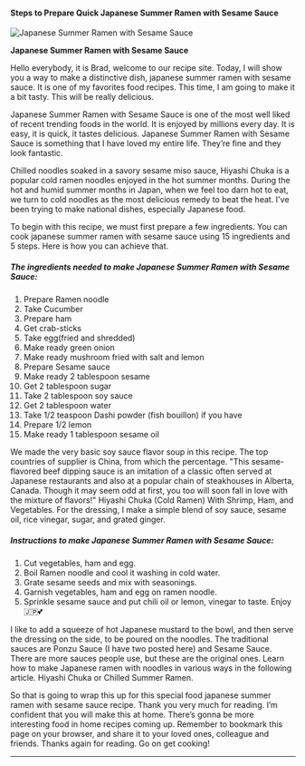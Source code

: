            

#### Steps to Prepare Quick Japanese Summer Ramen with Sesame Sauce

![Japanese Summer Ramen with Sesame Sauce](https://img-global.cpcdn.com/recipes/79c2c2238c6e0da4/751x532cq70/japanese-summer-ramen-with-sesame-sauce-recipe-main-photo.jpg)

**Japanese Summer Ramen with Sesame Sauce**

Hello everybody, it is Brad, welcome to our recipe site. Today, I will show you a way to make a distinctive dish, japanese summer ramen with sesame sauce. It is one of my favorites food recipes. This time, I am going to make it a bit tasty. This will be really delicious.

Japanese Summer Ramen with Sesame Sauce is one of the most well liked of recent trending foods in the world. It is enjoyed by millions every day. It is easy, it is quick, it tastes delicious. Japanese Summer Ramen with Sesame Sauce is something that I have loved my entire life. They’re fine and they look fantastic.

Chilled noodles soaked in a savory sesame miso sauce, Hiyashi Chuka is a popular cold ramen noodles enjoyed in the hot summer months. During the hot and humid summer months in Japan, when we feel too darn hot to eat, we turn to cold noodles as the most delicious remedy to beat the heat. I've been trying to make national dishes, especially Japanese food.

To begin with this recipe, we must first prepare a few ingredients. You can cook japanese summer ramen with sesame sauce using 15 ingredients and 5 steps. Here is how you can achieve that.

##### The ingredients needed to make Japanese Summer Ramen with Sesame Sauce:

1.  Prepare Ramen noodle
2.  Take Cucumber
3.  Prepare ham
4.  Get crab-sticks
5.  Take egg(fried and shredded)
6.  Make ready green onion
7.  Make ready mushroom fried with salt and lemon
8.  Prepare Sesame sauce
9.  Make ready 2 tablespoon sesame
10.  Get 2 tablespoon sugar
11.  Take 2 tablespoon soy sauce
12.  Get 2 tablespoon water
13.  Take 1/2 teaspoon Dashi powder (fish bouillon) if you have
14.  Prepare 1/2 lemon
15.  Make ready 1 tablespoon sesame oil

We made the very basic soy sauce flavor soup in this recipe. The top countries of supplier is China, from which the percentage. "This sesame-flavored beef dipping sauce is an imitation of a classic often served at Japanese restaurants and also at a popular chain of steakhouses in Alberta, Canada. Though it may seem odd at first, you too will soon fall in love with the mixture of flavors!" Hiyashi Chuka (Cold Ramen) With Shrimp, Ham, and Vegetables. For the dressing, I make a simple blend of soy sauce, sesame oil, rice vinegar, sugar, and grated ginger.

##### Instructions to make Japanese Summer Ramen with Sesame Sauce:

1.  Cut vegetables, ham and egg.
2.  Boil Ramen noodle and cool it washing in cold water.
3.  Grate sesame seeds and mix with seasonings.
4.  Garnish vegetables, ham and egg on ramen noodle.
5.  Sprinkle sesame sauce and put chili oil or lemon, vinegar to taste. Enjoy 🇯🇵💕

I like to add a squeeze of hot Japanese mustard to the bowl, and then serve the dressing on the side, to be poured on the noodles. The traditional sauces are Ponzu Sauce (I have two posted here) and Sesame Sauce. There are more sauces people use, but these are the original ones. Learn how to make Japanese ramen with noodles in various ways in the following article. Hiyashi Chuka or Chilled Summer Ramen.

So that is going to wrap this up for this special food japanese summer ramen with sesame sauce recipe. Thank you very much for reading. I’m confident that you will make this at home. There’s gonna be more interesting food in home recipes coming up. Remember to bookmark this page on your browser, and share it to your loved ones, colleague and friends. Thanks again for reading. Go on get cooking!

* * *